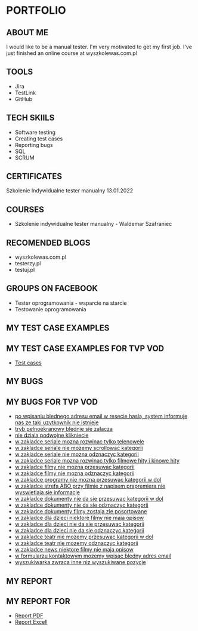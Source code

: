 # PORTFOLIO
## ABOUT ME
I would like to be a manual tester. I'm very motivated to get my first job. I've just finished an online course at wyszkolewas.com.pl
## TOOLS
* Jira
* TestLink
* GitHub
## TECH SKIILS
* Software testing
* Creating test cases
* Reporting bugs
* SQL
* SCRUM
## CERTIFICATES
Szkolenie Indywidualne tester manualny 13.01.2022
## COURSES
* Szkolenie indywidualne tester manualny - Waldemar Szafraniec
## RECOMENDED BLOGS
* wyszkolewas.com.pl
* testerzy.pl
* testuj.pl
## GROUPS ON FACEBOOK
* Tester oprogramowania - wsparcie na starcie
* Testowanie oprogramowania
## MY TEST CASE EXAMPLES
## MY TEST CASE EXAMPLES FOR TVP VOD
* [Test cases](https://drive.google.com/file/d/1oTMZ1R_x5ERRCLYMoWxUFqS1eHQHk1_5/view?usp=sharing)
## MY BUGS
## MY BUGS FOR TVP VOD
* [po wpisaniu blednego adresu email w resecie hasla, system informuje nas ze taki uzytkownik nie istnieje](https://docs.google.com/document/d/1zgMod16LHn1mLwIAAor5LRZEzCHqkvCm/edit?usp=share_link&ouid=110845617228318514189&rtpof=true&sd=true)
* [tryb pelnoekranowy blednie sie zalacza](https://docs.google.com/document/d/17XoS9Qy_AJ_kEGAZfyHLTBRBXS9UgEv2/edit?usp=share_link&ouid=110845617228318514189&rtpof=true&sd=true)
* [nie dziala podwojne klikniecie](https://docs.google.com/document/d/1ZyxeZaQUynglUVWG17uE0xDraKaFqb_7/edit?usp=share_link&ouid=110845617228318514189&rtpof=true&sd=true)
* [w zakladce seriale mozna rozwinac tylko telenowele](https://docs.google.com/document/d/1c3loI_WNf_yQolAGpYSnBVDmjaLtm91v/edit?usp=share_link&ouid=110845617228318514189&rtpof=true&sd=true)
* [w zakladce seriale nie mozemy scrollowac kategorii](https://docs.google.com/document/d/1Kl6QuLgqeWDKmn6aeG6zj4nwu3KhhYMA/edit?usp=share_link&ouid=110845617228318514189&rtpof=true&sd=true)
* [w zakladce seriale nie mozna odznaczyc kategorii](https://docs.google.com/document/d/1oWaBD1dYCVNo8dC1Lc_siIt0sDkYG9ZH/edit?usp=share_link&ouid=110845617228318514189&rtpof=true&sd=true)
* [w zakladce seriale mozna rozwinac tylko filmowe hity i kinowe hity](https://docs.google.com/document/d/1I5F1l8URkskY-FskbmA8VXYXNN7eafxR/edit?usp=share_link&ouid=110845617228318514189&rtpof=true&sd=true)
* [w zakladce filmy nie mozna przesuwac kategorii](https://docs.google.com/document/d/1Vm-0EoegdEFa-67yQI6x7gIGGSDYkmzS/edit?usp=share_link&ouid=110845617228318514189&rtpof=true&sd=true)
* [w zakladce filmy nie mozna odznaczyc kategorii](https://docs.google.com/document/d/1yQ7yVpHjzhzQZNl3sB-V9GBVfyCwcPwR/edit?usp=share_link&ouid=110845617228318514189&rtpof=true&sd=true)
* [w zakladce programy nie mozna przesuwac kategorii w dol](https://docs.google.com/document/d/1d-Oy2KAXdoc5xgoAbRCg0abl3viW8pn4/edit?usp=share_link&ouid=110845617228318514189&rtpof=true&sd=true)
* [w zakladce strefa ABO przy filmie z napisem prapremiera nie wyswietlaja sie informacje](https://docs.google.com/document/d/1O9cObStdwlWfTDMxhyENVAI09xBFNTVe/edit?usp=share_link&ouid=110845617228318514189&rtpof=true&sd=true)
* [w zakladce dokumenty nie da sie przesuwac kategorii w dol](https://docs.google.com/document/d/1SsiOAMYoHicADrJE5IgYoccBYl2oXKei/edit?usp=share_link&ouid=110845617228318514189&rtpof=true&sd=true)
* [w zakladce dokumenty nie da sie odznaczyc kategorii](https://docs.google.com/document/d/1RJcrhrcHAC7AYGHv3vY8EU_prHxT-ZMc/edit?usp=share_link&ouid=110845617228318514189&rtpof=true&sd=true)
* [w zakladce dokumenty filmy zostaja zle posortowane](https://docs.google.com/document/d/1aXDhmhosstNzdGaczC2fXKZH8IRXDZSZ/edit?usp=share_link&ouid=110845617228318514189&rtpof=true&sd=true)
* [w zakladce dla dzieci niektore filmy nie maja opisow](https://docs.google.com/document/d/1BO_a2fDMudRkIHOG5H6YZbDip0xzgbjA/edit?usp=share_link&ouid=110845617228318514189&rtpof=true&sd=true)
* [w zakladce dla dzieci nie da sie przesuwac kategorii](https://docs.google.com/document/d/1vlFUPYiFy0k_jtC0_JMa0fuMolIEr5q1/edit?usp=share_link&ouid=110845617228318514189&rtpof=true&sd=true)
* [w zakladce dla dzieci nie da sie odznaczyc kategorii](https://docs.google.com/document/d/1kkVludqOCKkiSwHnWQSUcvc2GN45fk1_/edit?usp=share_link&ouid=110845617228318514189&rtpof=true&sd=true)
* [w zakladce teatr nie mozemy przesuwac kategorii w dol](https://docs.google.com/document/d/1uG5oacJRPiVxzCItoRdW1sG6dRSui5ko/edit?usp=share_link&ouid=110845617228318514189&rtpof=true&sd=true)
* [w zakladce teatr nie mozemy odznaczyc kategorii](https://docs.google.com/document/d/1W1tYFMxLjT6FKTYzdZzDCotHAUsR09oC/edit?usp=share_link&ouid=110845617228318514189&rtpof=true&sd=true)
* [w zakladce news niektore filmy nie maja opisow](https://docs.google.com/document/d/17WzkorPNykvYsSpY7JCmE2-yq3Ht-nG7/edit?usp=share_link&ouid=110845617228318514189&rtpof=true&sd=true)
* [w formularzu kontaktowym mozemy wpisac bledny adres email](https://docs.google.com/document/d/1XO0wG9HTiKmMlhSrF8VvyH1D4b3bN8Ky/edit?usp=share_link&ouid=110845617228318514189&rtpof=true&sd=true)
* [wyszukiwarka zwraca inne niz wyszukiwane pozycje](https://docs.google.com/document/d/1sUHiGBMgJEhUKrJtv9W8ZBpsRGhWMVUS/edit?usp=sharing&ouid=110845617228318514189&rtpof=true&sd=true)

## MY REPORT
## MY REPORT FOR 
* [Report PDF](https://drive.google.com/file/d/1NzZbXeogAUnjGCKTJyuoSnr4IMTPQICV/view?usp=share_link)
* [Report Excell](https://docs.google.com/spreadsheets/d/1drdCtOqSYRlPj-zUT7l_uYawtcm1W4_T/edit?usp=share_link&ouid=110845617228318514189&rtpof=true&sd=true)
